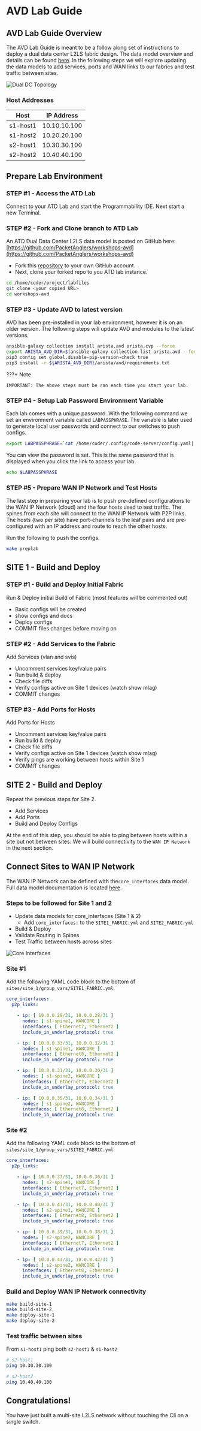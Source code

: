 # AVD Lab Guide

## AVD Lab Guide Overview

The AVD Lab Guide is meant to be a follow along set of instructions to deploy a dual data center L2LS fabric design. The data model overview and details can be found [here](avd.md). In the following steps we will explore updating the data models to add services, ports and WAN links to our fabrics and test traffic between sites.

![Dual DC Topology](assets/images/dual-dc-topo.svg)

### Host Addresses

| Host     |  IP Address  |
|:--------:|:------------:|
| s1-host1 | 10.10.10.100 |
| s1-host2 | 10.20.20.100 |
| s2-host1 | 10.30.30.100 |
| s2-host2 | 10.40.40.100 |

## Prepare Lab Environment

### **STEP #1** - Access the ATD Lab

Connect to your ATD Lab and start the Programmability IDE. Next start a new Terminal.

### **STEP #2** - Fork and Clone branch to ATD Lab

An ATD Dual Data Center L2LS data model is posted on GitHub here: [https://github.com/PacketAnglers/workshops-avd](https://github.com/PacketAnglers/workshops-avd)

- Fork this [repository](https://github.com/PacketAnglers/workshops-avd) to your own GitHub account.
- Next, clone your forked repo to you ATD lab instance.

``` bash
cd /home/coder/project/labfiles
git clone <your copied URL>
cd workshops-avd
```

### **STEP #3** - Update AVD to latest version

AVD has been pre-installed in your lab environment, however it is on an older version. The following steps will update AVD and modules to the latest versions.

``` bash
ansible-galaxy collection install arista.avd arista.cvp --force
export ARISTA_AVD_DIR=$(ansible-galaxy collection list arista.avd --format yaml | head -1 | cut -d: -f1)
pip3 config set global.disable-pip-version-check true
pip3 install -r ${ARISTA_AVD_DIR}/arista/avd/requirements.txt
```

???+ Note

    IMPORTANT: The above steps must be ran each time you start your lab.

### **STEP #4** - Setup Lab Password Environment Variable

Each lab comes with a unique password. With the following command we set an environment variable called `LABPASSPHRASE`. The variable is later used to generate local user passwords and connect to our switches to push configs.

``` bash
export LABPASSPHRASE=`cat /home/coder/.config/code-server/config.yaml| grep "password:" | awk '{print $2}'`
```

You can view the password is set. This is the same password that is displayed when you click the link to access your lab.

``` bash
echo $LABPASSPHRASE
```

### **STEP #5** - Prepare WAN IP Network and Test Hosts

The last step in preparing your lab is to push pre-defined configurations to the WAN IP Network (cloud) and the four hosts used to test traffic. The spines from each site will connect to the WAN IP Network with P2P links. The hosts (two per site) have port-channels to the leaf pairs and are pre-configured with an IP address and route to reach the other hosts.

Run the following to push the configs.

``` bash
make preplab
```

## SITE 1 - Build and Deploy

### **STEP #1** - Build and Deploy Initial Fabric

Run & Deploy initial Build of Fabric (most features will be commented out)

- Basic configs will be created
- show configs and docs
- Deploy configs
- COMMIT  files changes before moving on

### **STEP #2** - Add Services to the Fabric

Add Services (vlan and svis)

- Uncomment services key/value pairs
- Run build & deploy
- Check file diffs
- Verify configs active on Site 1 devices (watch show mlag)
- COMMIT changes

### **STEP #3** - Add Ports for Hosts

Add Ports for Hosts

- Uncomment services key/value pairs
- Run build & deploy
- Check file diffs
- Verify configs active on Site 1 devices (watch show mlag)
- Verify pings are working between hosts within Site 1
- COMMIT changes

## SITE 2 - Build and Deploy

Repeat the previous steps for Site 2.

- Add Services
- Add Ports
- Build and Deploy Configs

At the end of this step, you should be able to ping between hosts within a site but not between sites. We will build connectivity to the `WAN IP Network` in the next section.

## Connect Sites to WAN IP Network

The WAN IP Network can be defined with the`core_interfaces` data model. Full data model documentation is located [here](https://avd.sh/en/stable/roles/eos_designs/doc/core-interfaces-BETA.html).

### Steps to be followed for Site 1 and 2

- Update data models for core_interfaces (Site 1 & 2)
  - Add `core_interfaces:` to the `SITE1_FABRIC.yml` and `SITE2_FABRIC.yml`
- Build & Deploy
- Validate Routing in Spines
- Test Traffic between hosts across sites

![Core Interfaces](assets/images/avd-core-interfaces.svg)

### Site #1

Add the following YAML code block to the bottom of `sites/site_1/group_vars/SITE1_FABRIC.yml`.

``` yaml
core_interfaces:
  p2p_links:

    - ip: [ 10.0.0.29/31, 10.0.0.28/31 ]
      nodes: [ s1-spine1, WANCORE ]
      interfaces: [ Ethernet7, Ethernet2 ]
      include_in_underlay_protocol: true

    - ip: [ 10.0.0.33/31, 10.0.0.32/31 ]
      nodes: [ s1-spine1, WANCORE ]
      interfaces: [ Ethernet8, Ethernet2 ]
      include_in_underlay_protocol: true

    - ip: [ 10.0.0.31/31, 10.0.0.30/31 ]
      nodes: [ s1-spine2, WANCORE ]
      interfaces: [ Ethernet7, Ethernet2 ]
      include_in_underlay_protocol: true

    - ip: [ 10.0.0.35/31, 10.0.0.34/31 ]
      nodes: [ s1-spine2, WANCORE ]
      interfaces: [ Ethernet8, Ethernet2 ]
      include_in_underlay_protocol: true
```

### Site #2

Add the following YAML code block to the bottom of `sites/site_1/group_vars/SITE2_FABRIC.yml`.

``` yaml
core_interfaces:
  p2p_links:

    - ip: [ 10.0.0.37/31, 10.0.0.36/31 ]
      nodes: [ s2-spine1, WANCORE ]
      interfaces: [ Ethernet7, Ethernet2 ]
      include_in_underlay_protocol: true

    - ip: [ 10.0.0.41/31, 10.0.0.40/31 ]
      nodes: [ s2-spine1, WANCORE ]
      interfaces: [ Ethernet8, Ethernet2 ]
      include_in_underlay_protocol: true

    - ip: [ 10.0.0.39/31, 10.0.0.38/31 ]
      nodes: [ s2-spine2, WANCORE ]
      interfaces: [ Ethernet7, Ethernet2 ]
      include_in_underlay_protocol: true

    - ip: [ 10.0.0.43/31, 10.0.0.42/31 ]
      nodes: [ s2-spine2, WANCORE ]
      interfaces: [ Ethernet8, Ethernet2 ]
      include_in_underlay_protocol: true
```

### Build and Deploy WAN IP Network connectivity

``` bash
make build-site-1
make build-site-2
make deploy-site-1
make deploy-site-2
```

### Test traffic between sites

From `s1-host1` ping both `s2-host1` & `s1-host2`

``` bash
# s2-host1
ping 10.30.30.100

# s2-host2
ping 10.40.40.100
```

## **Congratulations!**

You have just built a multi-site L2LS network without touching the Cli on a single switch.
